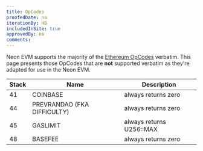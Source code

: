 ```yaml
---
title: OpCodes
proofedDate: na
iterationBy: HB
includedInSite: true
approvedBy: na
comments: 
---
```


Neon EVM supports the majority of the [Ethereum OpCodes](https://ethereum.org/en/developers/docs/evm/opcodes/) verbatim. This page presents those OpCodes that are **not** supported verbatim as they're adapted for use in the Neon EVM.


|Stack|Name|Description|
|--|--|--|
|41|COINBASE|always returns zero|
|44|PREVRANDAO (FKA DIFFICULTY)|always returns zero|
|45|GASLIMIT|always returns U256::MAX|
|48|BASEFEE|always returns zero|







